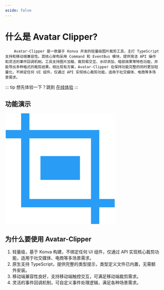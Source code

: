 ```yaml
---
aside: false
---
```


# 什么是 Avatar Clipper?

<backTop />

        Avatar-Clipper 是一款基于 Konva 开发的轻量级图片裁剪工具，主打 TypeScript 支持和移动端兼容性。其核心架构采用 Command 和 EventBus 模块，提供简洁 API 操作和灵活的事件回调机制。工具支持图片加载、裁剪框交互、水印添加、暗部效果等特色功能，并能导出多种格式的裁剪结果。相比现有方案，Avatar-Clipper 在保持功能完整的同时更加轻量化，不绑定任何 UI 组件，仅通过 API 实现核心裁剪功能，适用于社交媒体、电商等多场景需求。

::: tip 想先体验一下？跳到 [在线体验](/quick-start/online/)
:::

## 功能演示

<img src="/public/logo.svg" alt="Avatar-Clipper" />

## 为什么要使用 Avatar-Clipper

1. 轻量级，基于 Konva 构建，不绑定任何 UI 组件，仅通过 API 实现核心裁剪功能，适用于社交媒体、电商等多场景需求。
2. 原生支持 TypeScript，提供完整的类型提示，类型定义文件已内置，无需额外安装。
3. 移动端兼容性良好，支持移动端触控交互，可满足移动端裁剪需求。
4. 灵活的事件回调机制，可自定义事件处理逻辑，满足各种场景需求。
